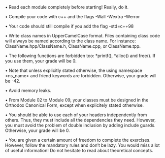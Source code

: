 • Read each module completely before starting! Really, do it.

• Compile your code with c++ and the flags -Wall -Wextra -Werror

• Your code should still compile if you add the flag -std=c++98

• Write class names in UpperCamelCase format. Files containing class code will
always be named according to the class name. For instance:
ClassName.hpp/ClassName.h, ClassName.cpp, or ClassName.tpp.

• The following functions are forbidden
too: *printf(), *alloc() and free(). If you use them, your grade will be 0.

• Note that unless explicitly stated otherwise, the using namespace <ns_name> and
friend keywords are forbidden. Otherwise, your grade will be -42.

• Avoid memory leaks.

• From Module 02 to Module 09, your classes must be designed in the Orthodox
Canonical Form, except when explicitely stated otherwise.

• You should be able to use each of your headers independently from others. Thus,
they must include all the dependencies they need. However, you must avoid the
problem of double inclusion by adding include guards. Otherwise, your grade will
be 0.

• You are given a certain amount of freedom to complete the exercises.
However, follow the mandatory rules and don’t be lazy. You would
miss a lot of useful information! Do not hesitate to read about
theoretical concepts.